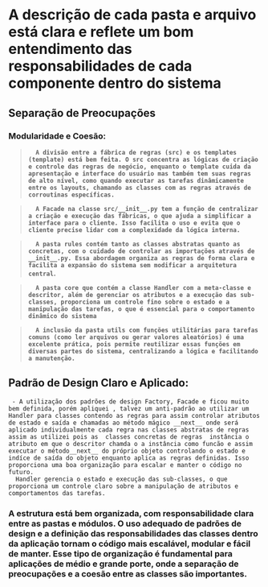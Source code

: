 # A descrição de cada pasta e arquivo está clara e reflete um bom entendimento das responsabilidades de cada componente dentro do sistema

 ## Separação de Preocupações
 ### Modularidade e Coesão:

>__```  A divisão entre a fábrica de regras (src) e os templates (template) está bem feita. O src concentra as lógicas de criação e controle das regras de negócio, enquanto o template cuida da apresentação e interface do usuário mas também tem suas regras de alto nível, como quando executar as tarefas dinâmicamente entre os layouts, chamando as classes com as regras através de corroutinas específicas.```__

>__```  A Facade na classe src/__init__.py tem a função de centralizar a criação e execução das fábricas, o que ajuda a simplificar a interface para o cliente. Isso facilita o uso e evita que o cliente precise lidar com a complexidade da lógica interna.```__

>__```  A pasta rules contém tanto as classes abstratas quanto as concretas, com o cuidado de controlar as importações através de __init__.py. Essa abordagem organiza as regras de forma clara e facilita a expansão do sistema sem modificar a arquitetura central```.__

>__```  A pasta core que contém a classe Handler com a meta-classe e descritor, além de gerenciar os atributos e a execução das sub-classes, proporciona um controle fino sobre o estado e a manipulação das tarefas, o que é essencial para o comportamento dinâmico do sistema```__

>__```  A inclusão da pasta utils com funções utilitárias para tarefas comuns (como ler arquivos ou gerar valores aleatórios) é uma excelente prática, pois permite reutilizar essas funções em diversas partes do sistema, centralizando a lógica e facilitando a manutenção.```__

##  Padrão de Design Claro e Aplicado:

     - A utilização dos padrões de design Factory, Facade e ficou muito bem definida, porém apliquei , talvez um anti-padrão ao utilizar um Handler para classes contendo as regras para assim controlar atributos de estado e saída e chamadas ao método mágico __next__ onde será aplicado individualmente cada regra nas classes abstratas de regras assim as utilizei pois as  classes concretas de regras  instância o atributo em que o descritor chamda o a instância como funcão e assim executar o método__next__ do próprio objeto controlando o estado e indíce de saída do objeto enquanto aplica as regras definidas. Isso proporciona uma boa organização para escalar e manter o código no futuro. 
      Handler gerencia o estado e execução das sub-classes, o que proporciona um controle claro sobre a manipulação de atributos e comportamentos das tarefas.

### A estrutura está bem organizada, com responsabilidade clara entre as pastas e módulos. O uso adequado de padrões de design e a definição das responsabilidades das classes dentro da aplicação tornam o código mais escalável, modular e fácil de manter. Esse tipo de organização é fundamental para aplicações de médio e grande porte, onde a separação de preocupações e a coesão entre as classes são importantes.